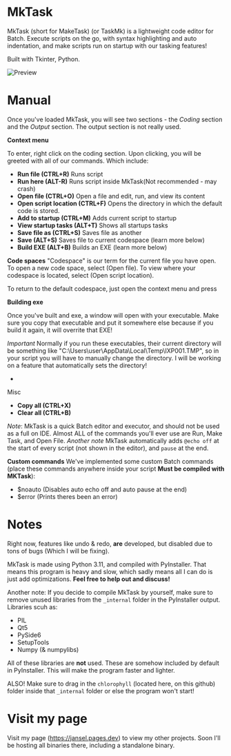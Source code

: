 # MkTask
 
MkTask (short for MakeTask) (or TaskMk) is a lightweight code editor for Batch. Execute scripts on the go, with syntax highlighting and auto indentation, and make scripts run on startup with our tasking features!

Built with Tkinter, Python.

![Preview](http://jansel.pages.dev/img/mktask/preview.png)

# Manual

Once you've loaded MkTask, you will see two sections - the *Coding* section and the *Output* section. The output section
is not really used.

**Context menu**

To enter, right click on the coding section. Upon clicking, you will be greeted with all of our commands. Which include:
* **Run file (CTRL+R)** Runs script
* **Run here (ALT-R)** Runs script inside MkTask(Not recommended - may crash)
* **Open file (CTRL+O)** Open a file and edit, run, and view its content
* **Open script location (CTRL+F)** Opens the directory in which the default code is stored.
* **Add to startup (CTRL+M)** Adds current script to startup
* **View startup tasks (ALT+T)** Shows all startups tasks
* **Save file as (CTRL+S)** Saves file as another
* **Save (ALT+S)** Saves file to current codespace (learn more below)
* **Build EXE (ALT+B)** Builds an EXE (learn more below)

**Code spaces**
"Codespace" is our term for the current file you have open. To open a new code space, select (Open file). To view where your codespace is located, select (Open script location).

To return to the default codespace, just open the context menu and press

**Building exe**

Once you've built and exe, a window will open with your executable. Make sure you copy that executable and put it somewhere else because if you build it again, it will overrite that EXE!

*Important* 
Normally if you run these executables, their current directory will be something like "C:\Users\user\AppData\Local\Temp\IXP001.TMP", so in your script you will have to manually change the directory.
I will be working on a feature that automatically sets the directory!

*
Misc

* **Copy all (CTRL+X)**
* **Clear all (CTRL+B)**

*Note*: MkTask is a quick Batch editor and executor, and should not be used as a full on IDE. Almost ALL of the commands you'll ever use are Run, Make Task, and Open File.
*Another note* MkTask automatically adds `@echo off` at the start of every script (not shown in the editor), and `pause` at the end.

**Custom commands**
We've implemented some custom Batch commands (place these commands anywhere inside your script **Must be compiled with MKTask**):
* $noauto (Disables auto echo off and auto pause at the end)
* $error  (Prints theres been an error)

# Notes
Right now, features like undo & redo, **are** developed, but disabled due to tons of bugs (Which I will be fixing).

MkTask is made using Python 3.11, and compiled with PyInstaller. That means this program is heavy and slow, which sadly means all I can do is just add optimizations. **Feel free to help out and discuss!**

Another note: If you decide to compile MkTask by yourself, make sure to remove unused libraries from the `_internal` folder in the PyInstaller output. Libraries scuh as:
* PIL
* Qt5
* PySide6
* SetupTools
* Numpy (& numpylibs)

All of these libraries are **not** used. These are somehow included by default in PyInstaller.
This will make the program faster and lighter.

ALSO! Make sure to drag in the `chlorophyll` (located here, on this github) folder inside that `_internal` folder or else the program won't start!

# Visit my page

Visit my page (https://jansel.pages.dev) to view my other projects. Soon I'll be hosting all binaries there, including
a standalone binary.